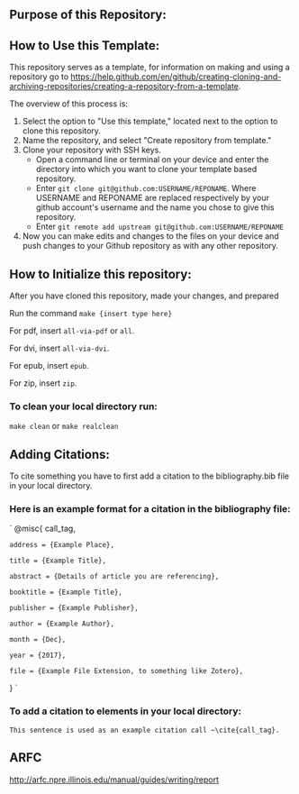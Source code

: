 ## Purpose of this Repository:


## How to Use this Template:

This repository serves as a template, for information on making and using a repository go to https://help.github.com/en/github/creating-cloning-and-archiving-repositories/creating-a-repository-from-a-template.

The overview of this process is:

1. Select the option to "Use this template," located next to the option to clone this repository.
2. Name the repository, and select "Create repository from template."
3. Clone your repository with SSH keys.
	* Open a command line or terminal on your device and enter the directory into which you want to clone your template based repository. 
	* Enter `git clone git@github.com:USERNAME/REPONAME`. Where USERNAME and REPONAME are replaced respectively by your github account's username and the name you chose to give this repository.
	* Enter `git remote add upstream git@github.com:USERNAME/REPONAME`
4. Now you can make edits and changes to the files on your device and push changes to your Github repository as with any other repository.

## How to Initialize this repository:
After you have cloned this repository, made your changes, and prepared 

Run the command
`make {insert type here}`

For pdf, insert `all-via-pdf` or `all`.

For dvi, insert `all-via-dvi`.

For epub, insert `epub`.

For zip, insert `zip`.

### To clean your local directory run:

`make clean` or `make realclean`

## Adding Citations:
To cite something you have to first add a citation to the bibliography.bib file in your local directory.

### Here is an example format for a citation in the bibliography file:

`
@misc{ call_tag,

	address = {Example Place},

	title = {Example Title},
	
	abstract = {Details of article you are referencing},
	
	booktitle = {Example Title},
	
	publisher = {Example Publisher},
	
	author = {Example Author},
	
	month = {Dec},
	
	year = {2017},
	
	file = {Example File Extension, to something like Zotero},

}
`

### To add a citation to elements in your local directory:

`This sentence is used as an example citation call ~\cite{call_tag}.`

## ARFC 
http://arfc.npre.illinois.edu/manual/guides/writing/report
